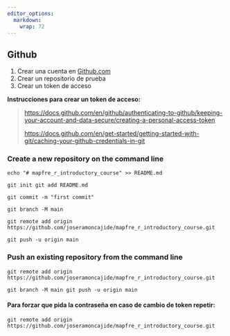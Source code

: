 ```yaml
---
editor_options: 
  markdown: 
    wrap: 72
---
```


## Github

1.  Crear una cuenta en [Github.com](https://github.com/)
2.  Crear un repositorio de prueba
3.  Crear un token de acceso

**Instrucciones para crear un token de acceso:**

> <https://docs.github.com/en/github/authenticating-to-github/keeping-your-account-and-data-secure/creating-a-personal-access-token>
>
> <https://docs.github.com/en/get-started/getting-started-with-git/caching-your-github-credentials-in-git>

### Create a new repository on the command line

`echo "# mapfre_r_introductory_course" >> README.md`

`git init git add README.md`

`git commit -m "first commit"`

`git branch -M main`

`git remote add origin https://github.com/joseramoncajide/mapfre_r_introductory_course.git`

`git push -u origin main`

### Push an existing repository from the command line

`git remote add origin https://github.com/joseramoncajide/mapfre_r_introductory_course.git`

`git branch -M main git push -u origin main`

#### Para forzar que pida la contraseña en caso de cambio de token repetir:

`git remote add origin https://github.com/joseramoncajide/mapfre_r_introductory_course.git`
